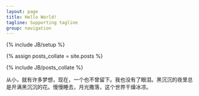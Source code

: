 ```yaml
---
layout: page
title: Hello World!
tagline: Supporting tagline
group: navigation
---
```

{% include JB/setup %}

{% assign posts_collate = site.posts %}

{% include JB/posts_collate %}

从小，就有许多梦想，现在，一个也不曾留下。我也没有了眼泪。黑沉沉的夜里总是开满黑沉沉的花。慢慢睡去，月光撒落，这个世界干燥冰凉。

